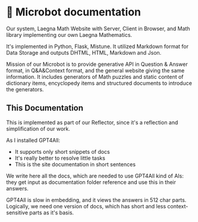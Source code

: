 # 🔬 Microbot documentation

Our system, Laegna Math Website with Server, Client in Browser, and Math library implementing our own Laegna Mathematics.

It's implemented in Python, Flask, Mistune. It utilized Markdown format for Data Storage and outputs DHTML, HTML, Markdown and Json.

Mission of our Microbot is to provide generative API in Question & Answer format, in Q&A&Context format, and the general website giving the same information. It includes generators of Math puzzles and static content of dictionary items, encyclopedy items and structured documents to introduce the generators.

## This Documentation

This is implemented as part of our Reflector, since
it's a reflection and simplification of our work.

As I installed GPT4All:
* It supports only short snippets of docs
* It's really better to resolve little tasks
* This is the site documentation in short sentences

We write here all the docs, which are needed to use
GPT4All kind of AIs: they get input as documentation
folder reference and use this in their answers.

GPT4All is slow in embedding, and it views the
answers in 512 char parts. Logically, we need one
version of docs, which has short and less context-
sensitive parts as it's basis.